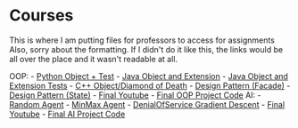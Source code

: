 # Courses
This is where I am putting files for professors to access for assignments
Also, sorry about the formatting. If I didn't do it like this, the links would be all over the place and it wasn't readable at all.

OOP:
    - [Python Object + Test](https://github.com/JohnsonClayton/Courses/tree/master/OOP/simpleObjectPy)
    - [Java Object and Extension](https://github.com/JohnsonClayton/Courses/tree/master/OOP/simpleObjectJava/WaterTank.java/src/watertank/java)
    - [Java Object and Extension Tests](https://github.com/JohnsonClayton/Courses/tree/master/OOP/simpleObjectJava/WaterTank.java/test/watertank/java)
    - [C++ Object/Diamond of Death](https://github.com/JohnsonClayton/Courses/tree/master/OOP/C%2B%2B%20Diamond%20of%20Death)
    - [Design Pattern (Facade)](https://github.com/JohnsonClayton/Courses/tree/master/OOP/OOP%20Design%20Patterns/Facade%20Design)
    - [Design Pattern (State)](https://github.com/JohnsonClayton/Courses/tree/master/OOP/OOP%20Design%20Patterns/State%20Design)
    - [Final Youtube](http://youtu.be/ASf9fVi45Uw)
    - [Final OOP Project Code](https://github.com/JohnsonClayton/Courses/tree/master/OOP/OOPFinalProj1)
AI:
    - [Random Agent](https://github.com/JohnsonClayton/Courses/tree/master/AI/FirstAIPy/RandomAgent.py)
    - [MinMax Agent](https://github.com/JohnsonClayton/Courses/blob/master/AI/FirstAIPy/MinMaxAgent.py)
    - [DenialOfService Gradient Descent](https://github.com/JohnsonClayton/Courses/blob/master/AI/DenialOfService.java)
    - [Final Youtube](http://youtu.be/WN3Bx3G9FuE)
    - [Final AI Project Code](https://github.com/JohnsonClayton/Courses/tree/master/AI/AntiTrader.ipynb)
